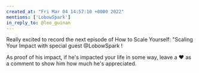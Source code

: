 ```yaml
---
created_at: "Fri Mar 04 14:57:10 +0000 2022"
mentions: ['LobowSpark']
in_reply_to: @leo_guinan
---
```


Really excited to record the next episode of How to Scale Yourself: "Scaling Your Impact with special guest @LobowSpark !

As proof of his impact, if he's impacted your life in some way, leave a ❤️ as a comment to show him how much he's appreciated.
